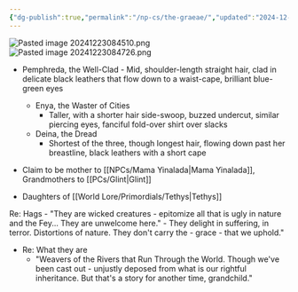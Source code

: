 ```yaml
---
{"dg-publish":true,"permalink":"/np-cs/the-graeae/","updated":"2024-12-23T08:47:34.051-06:00"}
---
```


![Pasted image 20241223084510.png](/img/user/Images/Pasted%20image%2020241223084510.png)
![Pasted image 20241223084726.png](/img/user/Images/Pasted%20image%2020241223084726.png)


- Pemphreda, the Well-Clad
		- Mid, shoulder-length straight hair, clad in delicate black leathers that flow down to a waist-cape, brilliant blue-green eyes
	- Enya, the Waster of Cities
		- Taller, with a shorter hair side-swoop, buzzed undercut, similar piercing eyes, fanciful fold-over shirt over slacks
	- Deina, the Dread
		- Shortest of the three, though longest hair, flowing down past her breastline, black leathers with a short cape

- Claim to be mother to [[NPCs/Mama Yinalada\|Mama Yinalada]], Grandmothers to [[PCs/Glint\|Glint]]
- Daughters of [[World Lore/Primordials/Tethys\|Tethys]]

Re: Hags
	- "They are wicked creatures - epitomize all that is ugly in nature and the Fey... They are unwelcome here."
	- They delight in suffering, in terror. Distortions of nature. They don't carry the - grace - that we uphold."
- Re: What they are
	- "Weavers of the Rivers that Run Through the World. Though we've been cast out - unjustly deposed from what is our rightful inheritance. But that's a story for another time, grandchild."
